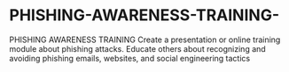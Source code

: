 # PHISHING-AWARENESS-TRAINING-
PHISHING AWARENESS TRAINING  Create a presentation or online training module  about phishing attacks. Educate others about  recognizing and avoiding phishing emails,  websites, and social engineering tactics
